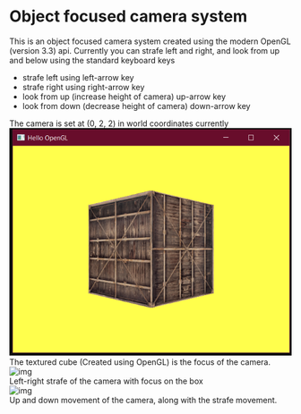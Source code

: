 # Object focused camera system

This is an object focused camera system created using the modern OpenGL (version 3.3) api.
Currently you can strafe left and right, and look from up and below using the standard keyboard keys

<ul>
  <li>strafe left using left-arrow key</li>
  <li>strafe right using right-arrow key</li>
  <li>look from up (increase height of camera) up-arrow key</li>
  <li>look from down (decrease height of camera) down-arrow key</li>
</ul>

The camera is set at (0, 2, 2) in world coordinates currently <br>
![img](https://github.com/1502shivam-singh/Modern-graphics/blob/master/Camera%20system/images/cube%20image.png)
<br>
The textured cube (Created using OpenGL) is the focus of the camera. 
<br>
![img](https://github.com/1502shivam-singh/Modern-graphics/blob/master/Camera%20system/images/strafe.gif)
<br> 
Left-right strafe of the camera with focus on the box
<br>
![img](https://github.com/1502shivam-singh/Modern-graphics/blob/master/Camera%20system/images/up-down.gif)
<br>
Up and down movement of the camera, along with the strafe movement.
